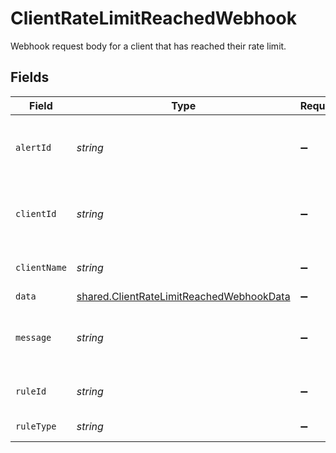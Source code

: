 # ClientRateLimitReachedWebhook

Webhook request body for a client that has reached their rate limit.


## Fields

| Field                                                                                                       | Type                                                                                                        | Required                                                                                                    | Description                                                                                                 |
| ----------------------------------------------------------------------------------------------------------- | ----------------------------------------------------------------------------------------------------------- | ----------------------------------------------------------------------------------------------------------- | ----------------------------------------------------------------------------------------------------------- |
| `alertId`                                                                                                   | *string*                                                                                                    | :heavy_minus_sign:                                                                                          | Unique identifier of the webhook event.                                                                     |
| `clientId`                                                                                                  | *string*                                                                                                    | :heavy_minus_sign:                                                                                          | Unique identifier for your client in Codat.                                                                 |
| `clientName`                                                                                                | *string*                                                                                                    | :heavy_minus_sign:                                                                                          | Name of your client in Codat.                                                                               |
| `data`                                                                                                      | [shared.ClientRateLimitReachedWebhookData](../../../sdk/models/shared/clientratelimitreachedwebhookdata.md) | :heavy_minus_sign:                                                                                          | N/A                                                                                                         |
| `message`                                                                                                   | *string*                                                                                                    | :heavy_minus_sign:                                                                                          | A human-readable message about the webhook.                                                                 |
| `ruleId`                                                                                                    | *string*                                                                                                    | :heavy_minus_sign:                                                                                          | Unique identifier for the rule.                                                                             |
| `ruleType`                                                                                                  | *string*                                                                                                    | :heavy_minus_sign:                                                                                          | The type of rule.                                                                                           |